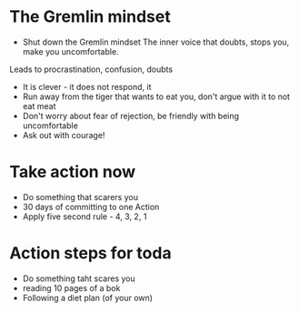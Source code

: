 # The Gremlin mindset
* Shut down the Gremlin mindset
The inner voice that doubts, stops you, make you uncomfortable.

Leads to procrastination, confusion, doubts

* It is clever - it does not respond, it 
* Run away from the tiger that wants to eat you, don't argue with it to not eat meat
* Don't worry  about fear of rejection, be friendly with being uncomfortable
* Ask out with courage!

# Take action now
* Do something that scarers you
* 30 days of committing to one Action
* Apply five second rule - 4, 3, 2, 1

# Action steps for toda
* Do something taht scares you
* reading 10 pages of a bok
* Following a diet plan (of your own)

